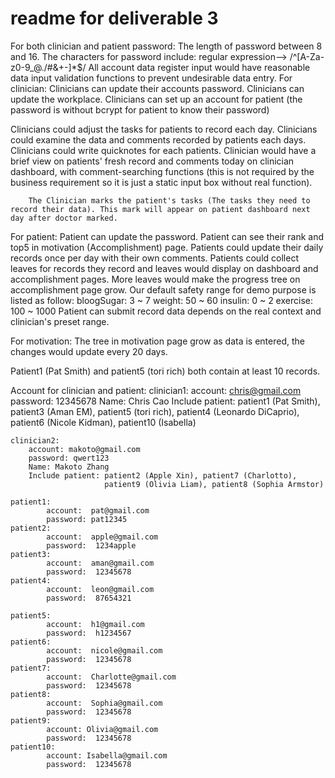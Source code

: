# readme for deliverable 3
For both clinician and patient password:
        The length of password between 8 and 16.
        The characters for password include: regular expression-->  /^[A-Za-z0-9_@./#&+-]*$/ 
 All account data register input would have reasonable data input validation functions to prevent undesirable data entry.
For clinician:
        Clinicians can update their accounts password.
        Clinicians can update the workplace.
        Clinicians can set up an account for patient (the password is without bcrypt for patient to know their password)

 Clinicians could adjust the tasks for patients to record each day. 
 Clinicians could examine the data and comments recorded by patients each days. 
 Clinicians could write quicknotes for each patients. 
        Clinician would have a brief view on patients' fresh record and comments today on clinician dashboard, with comment-searching functions (this is not required by the business requirement so it is just a static input box without real function).

        The Clinician marks the patient's tasks (The tasks they need to record their data). This mark will appear on patient dashboard next day after doctor marked. 


For patient:
	Patient can update the password.
	Patient can see their rank and top5 in motivation (Accomplishment) page.
	Patients could update their daily records once per day with their own comments. 
	Patients could collect leaves for records they record and leaves would display on dashboard and accomplishment pages. More leaves would make the progress tree on accomplishment page grow.
        Our default safety range for demo purpose is listed as follow:
                bloogSugar:  3 ~ 7
                weight:  50 ~ 60
                insulin:  0 ~ 2
                exercise:  100 ~ 1000
        Patient can submit record data depends on the real context and clinician's preset range.
        

For motivation:
        The tree in motivation page grow as data is entered, the changes would update every 20 days.


Patient1 (Pat Smith) and patient5 (tori rich) both contain at least 10 records.


Account for clinician and patient:
    clinician1: 
        account: chris@gmail.com
        password: 12345678
        Name: Chris Cao
        Include patient: patient1 (Pat Smith), patient3 (Aman EM),
                         patient5 (tori rich), patient4 (Leonardo DiCaprio),
                         patient6 (Nicole Kidman), patient10 (Isabella)

    clinician2: 
        account: makoto@gmail.com
        password: qwert123
        Name: Makoto Zhang
        Include patient: patient2 (Apple Xin), patient7 (Charlotto),
                         patient9 (Olivia Liam), patient8 (Sophia Armstor)

    patient1: 
            account:  pat@gmail.com
            password: pat12345
    patient2:
            account:  apple@gmail.com
            password:  1234apple
    patient3:
            account:  aman@gmail.com
            password:  12345678
    patient4:
            account:  leon@gmail.com 
            password:  87654321

    patient5:
            account:  h1@gmail.com 
            password:  h1234567
    patient6:
            account:  nicole@gmail.com
            password:  12345678
    patient7:
            account:  Charlotte@gmail.com
            password:  12345678
    patient8:
            account:  Sophia@gmail.com
            password:  12345678
    patient9:
            account: Olivia@gmail.com
            password:  12345678
    patient10:
            account: Isabella@gmail.com
            password:  12345678
